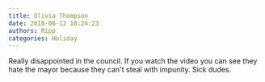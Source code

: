 ```yaml
---
title: Olivia Thompson
date: 2018-06-12 18:24:23
authors: Ripp
categories: Holiday
---
```


 Really disappointed in the council. If you watch the video you can see they hate the mayor because they can't steal with impunity. Sick dudes.